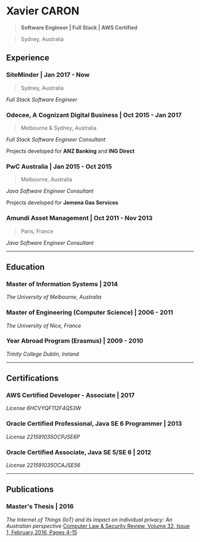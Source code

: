 # Xavier CARON
> **Software Engineer | Full Stack | AWS Certified**

> Sydney, Australia

## Experience

### SiteMinder | Jan 2017 - Now
> Sydney, Australia

_Full Stack Software Engineer_

### Odecee, A Cognizant Digital Business | Oct 2015 - Jan 2017
> Melbourne & Sydney, Australia

_Full Stack Software Engineer Consultant_

Projects developed for **ANZ Banking** and **ING Direct**

### PwC Australia | Jan 2015 - Oct 2015
> Melbourne, Australia

_Java Software Engineer Consultant_

Projects developed for **Jemena Gas Services**

### Amundi Asset Management | Oct 2011 - Nov 2013
> Paris, France

_Java Software Engineer Consultant_

___

## Education

### Master of Information Systems | 2014
_The University of Melbourne, Australia_

### Master of Engineering (Computer Science) | 2006 - 2011
_The University of Nice, France_

### Year Abroad Program (Erasmus) | 2009 - 2010
_Trinity College Dublin, Ireland_

___

## Certifications

### AWS Certified Developer - Associate | 2017
_License 6HCVYQF112F4Q53W_

### Oracle Certified Professional, Java SE 6 Programmer | 2013
_License 221591035OCPJSE6P_

### Oracle Certified Associate, Java SE 5/SE 6 | 2012
_License 221591035OCAJSE56_

___

## Publications

### Master's Thesis | 2016
_The Internet of Things (IoT) and its impact on individual privacy: An Australian perspective_
[Computer Law & Security Review, Volume 32, Issue 1, February 2016, Pages 4-15](https://doi.org/10.1016/j.clsr.2015.12.001)

